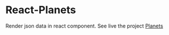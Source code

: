 # React-Planets
Render json data in react component.
See live the project [Planets](https://gabrrrielll.github.io/React-Planets/)
